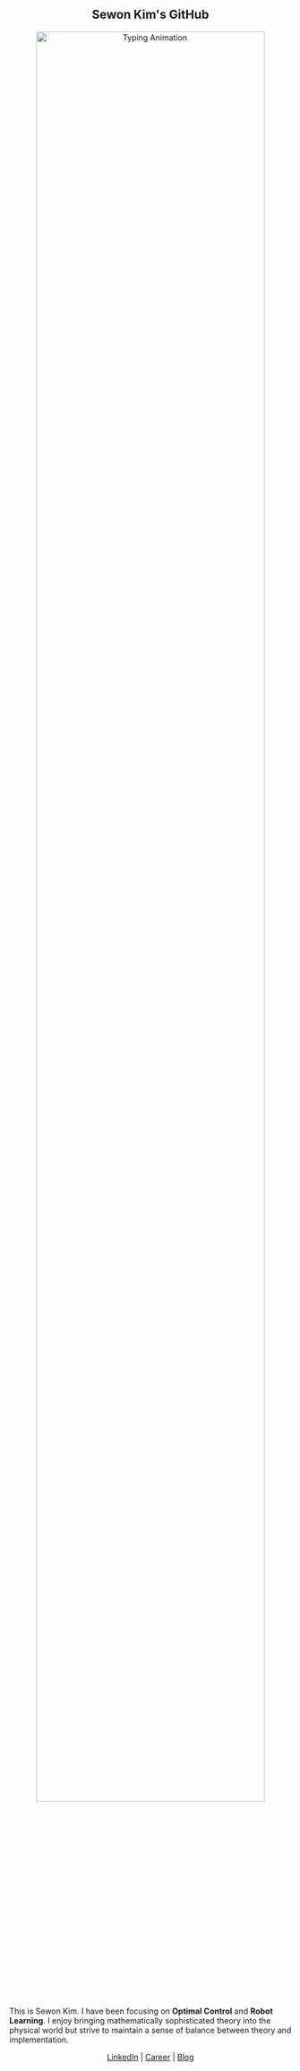 <div align="center">
  
  ## Sewon Kim's GitHub
  
  <div align="center">
    <img 
      src="https://readme-typing-svg.herokuapp.com?font=sans-serif&size=21&duration=3000&pause=1000&color=808080&center=true&vCenter=true&width=1000&lines=Embodied+System%2C+Optimal+Control%2C+and+Robot+Learning+✨" 
      alt="Typing Animation" 
      width="90%" />
  </div>


</div>

This is Sewon Kim. I have been focusing on **Optimal Control** and **Robot Learning**. I enjoy bringing mathematically sophisticated theory into the physical world but strive to maintain a sense of balance between theory and implementation.

<div align="center">
  <a href="https://www.linkedin.com/in/wontothree/">LinkedIn</a> |
  <a href="https://wontothree.github.io/">Career</a> |
  <a href="https://wontothree.github.io/blog">Blog</a>
</div>
